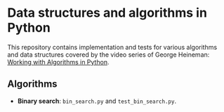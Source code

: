 # Data structures and algorithms in Python

This repository contains implementation and tests for various algorithms and
data structures covered by the video series of George Heineman: [Working with
Algorithms in Python](http://shop.oreilly.com/product/110000667.do).

## Algorithms

* **Binary search**: `bin_search.py` and `test_bin_search.py`.
